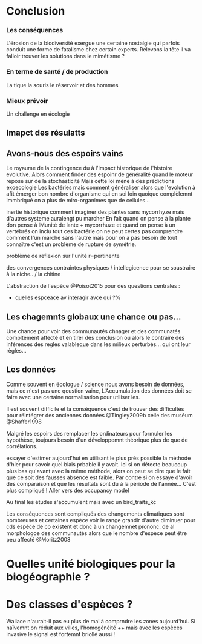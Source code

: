 # Conclusion

### Les conséquences

L'érosion de la biodiversité exergue une certaine nostalgie qui parfois conduit une forme de fatalisme chez certain experts. Relevons la tête il va falloir trouver les solutions dans le mimétisme ?



### En terme de santé / de production

La tique la souris le réservoir et des hommes

### Mieux prévoir

Un challenge en écologie


## Imapct des résulatts


## Avons-nous des espoirs vains

Le royaume de la contingence du à l'impact historique de l'histoire evolutive.
Alors comment finder des espoinr de généralité quand le moteur repose sur de la stochasticité
Mais cette loi mène à des prédictions exoecologie
Les bactéries mais comment généraliser alors que l'evolution à afit émerger bon nombre d'organisme qui en soi loin quoique complèlemnt immbriqué on a plus de miro-organimes que de cellules...

inertie historique comment imaginer des plantes sans mycorrhyze mais d'autres systeme auraiengt pu marcher
En fait quand on pense à la plante don pense à lMunité de lante + mycorrhuze et quand on pense à un vertébrés on inclu tout ces
bactérie on ne peut certes pas comprendre comment l'un marche sans l'autre mais pour on a pas besoin de tout connaître c'est un
problème de rupture de symétrie.



problème de reflexion sur l'unité r=pertinente

des convergences contraintes physiques / intellegicence pour se soustraire à la niche.. / la chitine




L'abstraction de l'espèce @Poisot2015 pour des questions centrales :
- quelles espceace av interagir avce qui ?%


## Les chagemnts globaux une chance ou pas...

Une chance pour voir des communautés chnager et des communatés compltement affecté et en tirer des conclusion
ou alors le contraire des inférences des règles valableque dans les milieux perturbés... qui ont leur règles...



## Les données

Comme souvent en écologue / science nous avons besoin de données, mais ce n'est pas une qeustion vaine,
L'Accumulation des données doit se faire avec une certaine normalisation pour utiliser les.

Il est souvent difficile et la conséquence c'est de trouver des difficultés pour réintégrer des anciennes données
@Tingley2009b celle des muséum @Shaffer1998

Malgré les espoirs des remplacer les ordinateurs pour formuler les hypothèse, toujours besoin d'un développemnt théorique plus de que de corrélations.


essayer d'estimer aujourd'hui en utilisant le plus près possible la méthode d'hier pour savoir quel biais prbable il y  avait. Ici si on détecte beaucoup plus bas qu'avant avec la même méthode, alors on peut se dire que le fait que ce soit des fausses absence est faible.  Par contre si on essaye d'avoir des comparaison et que les résultats sont du à la période de l'année... C'est plus compliqué ! Aller vers des occupancy model


Au final les études s'accumulent mais avec un bird_traits_kc


Les conséquences sont compliqués des changements climatiques sont nombreuses et certaines espèce voir le range grandir d'autre diminuer pour cds espèce de co existent et donc à un changemnet prononc. de  al morphologoe des communautés alors que le nombre d'espèce peut être peu affecté @Moritz2008


# Quelles unité biologiques pour la biogéographie ?


# Des classes d'espèces ?


Wallace n'aurait-il pas eu plus de mal à comprndre les zones aujourd'hui. Si naïvemnt on réduit aux villes, l'homogénéité ++ mais avec les espèces invasive le signal est fortemnt briollé aussi !
